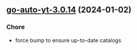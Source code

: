

## [go-auto-yt-3.0.14](https://github.com/truecharts/charts/compare/go-auto-yt-3.0.13...go-auto-yt-3.0.14) (2024-01-02)

### Chore



- force bump to ensure up-to-date catalogs